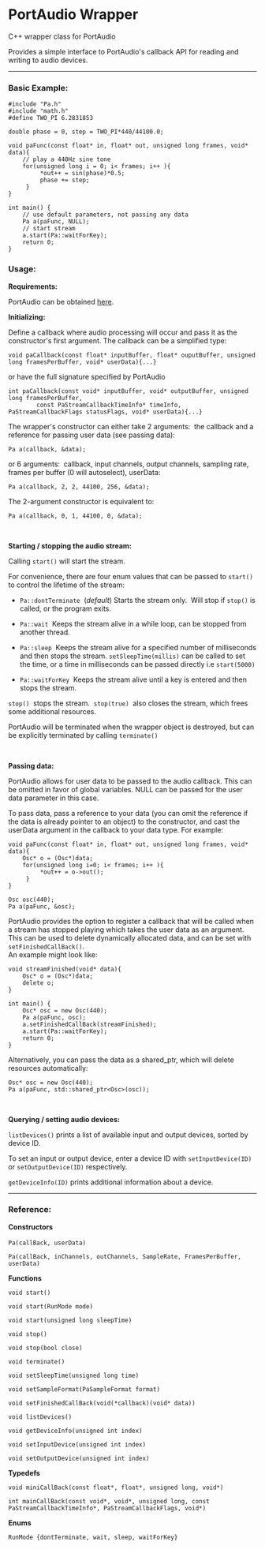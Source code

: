 # PortAudio Wrapper

C++ wrapper class for PortAudio

Provides a simple interface to PortAudio's callback API for reading and writing to audio devices. 

---

### Basic Example:

    #include "Pa.h"
    #include "math.h"
    #define TWO_PI 6.2831853

    double phase = 0, step = TWO_PI*440/44100.0;

    void paFunc(const float* in, float* out, unsigned long frames, void* data){    
        // play a 440Hz sine tone
        for(unsigned long i = 0; i< frames; i++ ){
             *out++ = sin(phase)*0.5;
             phase += step;
         }
    }

    int main() {
        // use default parameters, not passing any data
        Pa a(paFunc, NULL);
        // start stream
        a.start(Pa::waitForKey);
        return 0;
    }
    

### Usage:

**Requirements:**

PortAudio can be obtained [here](http://www.portaudio.com/).


**Initializing:**

Define a callback where audio processing will occur and pass it as the constructor's first argument. The callback can be a simplified type: 
    
    void paCallback(const float* inputBuffer, float* ouputBuffer, unsigned long framesPerBuffer, void* userData){...}
    
or have the full signature specified by PortAudio  

    int paCallback(const void* inputBuffer, void* outputBuffer, unsigned long framesPerBuffer, 
            const PaStreamCallbackTimeInfo* timeInfo, PaStreamCallbackFlags statusFlags, void* userData){...}
            
The wrapper's constructor can either take 2 arguments:&nbsp; the callback and a reference for passing user data (see passing data):

`Pa a(callback, &data);` 

or 6 arguments: &nbsp;callback, input channels, output channels, sampling rate, frames per buffer (0 will autoselect), userData:

`Pa a(callback, 2, 2, 44100, 256, &data);`
    
The 2-argument constructor is equivalent to: 

`Pa a(callback, 0, 1, 44100, 0, &data);` 

<br>

**Starting / stopping the audio stream:**

Calling `start()` will start the stream.

For convenience, there are four  enum values that can be passed  to `start()` to control the lifetime of the stream:

- `Pa::dontTerminate` &nbsp;(_default_) Starts the stream only. &nbsp;Will stop if `stop()` is called, or the program exits.

- `Pa::wait` &nbsp;Keeps the stream alive in a while loop, can be stopped from another thread.
- `Pa::sleep`&nbsp; Keeps the stream alive for a specified number of milliseconds and then stops the stream. `setSleepTime(millis)` can be called to set the time, or a time in milliseconds can be passed directly i.e `start(5000)`
- `Pa::waitForKey` &nbsp;Keeps the stream alive until a key is entered and then stops the stream.

`stop()` &nbsp;stops the stream. &nbsp;`stop(true)` &nbsp;also closes the stream, which frees some additional resources.

PortAudio will be terminated when the wrapper object is destroyed, but can be explicitly terminated by calling `terminate()`

<br>

**Passing data:**

PortAudio allows for user data  to be passed to the audio callback. This can be omitted in favor of global variables. NULL can be passed for the user data parameter in this case.

To pass data, pass a reference to your data (you can omit the reference if the data is already pointer to an object) to the constructor, and cast the userData argument in the callback to your data type. For example:

    void paFunc(const float* in, float* out, unsigned long frames, void* data){    
        Osc* o = (Osc*)data;
        for(unsigned long i=0; i< frames; i++ ){
             *out++ = o->out();
         }
    }
        
    Osc osc(440);
    Pa a(paFunc, &osc);


PortAudio provides the option to register a callback that will be called when a stream has stopped playing which takes the user data as an argument. This can be used to delete dynamically allocated data, and can be set with `setFinishedCallBack()`.  
An example  might look like:

    void streamFinished(void* data){
        Osc* o = (Osc*)data;
        delete o;
    }

    int main() {
        Osc* osc = new Osc(440);
        Pa a(paFunc, osc);
        a.setFinishedCallBack(streamFinished);
        a.start(Pa::waitForKey);
        return 0;
    }
    
Alternatively, you can pass the data as a shared_ptr, which will delete resources automatically:

    Osc* osc = new Osc(440);
    Pa a(paFunc, std::shared_ptr<Osc>(osc));

<br>

**Querying / setting audio devices:**

`listDevices()` prints a list of available input and output devices, sorted by device ID. 

To set an input or output device, enter a device ID with `setInputDevice(ID)` or `setOutputDevice(ID)` respectively. 

`getDeviceInfo(ID)` prints additional information about a device. 

---
### Reference:

**Constructors**

`Pa(callBack, userData)` &nbsp;

`Pa(callBack, inChannels, outChannels, SampleRate, FramesPerBuffer, userData)`

**Functions**

`void start()`

`void start(RunMode mode)`

`void start(unsigned long sleepTime)`
    
`void stop()`

`void stop(bool close)`

`void terminate()`

`void setSleepTime(unsigned long time)`

`void setSampleFormat(PaSampleFormat format)`

`void setFinishedCallBack(void(*callback)(void* data))`

`void listDevices()`

`void getDeviceInfo(unsigned int index)`

`void setInputDevice(unsigned int index)`

`void setOutputDevice(unsigned int index)`

**Typedefs**

`void miniCallBack(const float*, float*, unsigned long, void*)`

`int mainCallBack(const void*, void*, unsigned long, const PaStreamCallbackTimeInfo*, PaStreamCallbackFlags, void*)`

**Enums**

`RunMode {dontTerminate, wait, sleep, waitForKey}`
    
